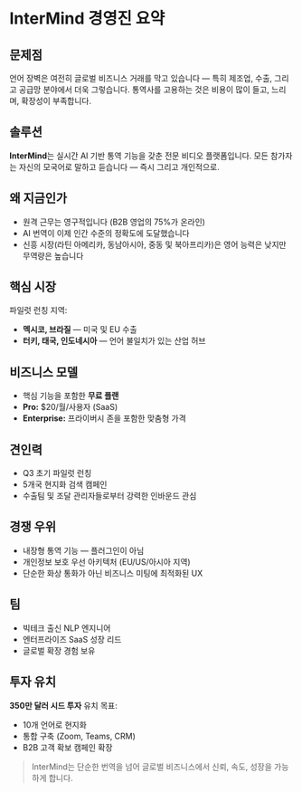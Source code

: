# InterMind 경영진 요약

## 문제점

언어 장벽은 여전히 글로벌 비즈니스 거래를 막고 있습니다 — 특히 제조업, 수출, 그리고 공급망 분야에서 더욱 그렇습니다. 통역사를 고용하는 것은 비용이 많이 들고, 느리며, 확장성이 부족합니다.

## 솔루션

**InterMind**는 실시간 AI 기반 통역 기능을 갖춘 전문 비디오 플랫폼입니다. 모든 참가자는 자신의 모국어로 말하고 듣습니다 — 즉시 그리고 개인적으로.

## 왜 지금인가

- 원격 근무는 영구적입니다 (B2B 영업의 75%가 온라인)
- AI 번역이 이제 인간 수준의 정확도에 도달했습니다
- 신흥 시장(라틴 아메리카, 동남아시아, 중동 및 북아프리카)은 영어 능력은 낮지만 무역량은 높습니다

## 핵심 시장

파일럿 런칭 지역:

- **멕시코, 브라질** — 미국 및 EU 수출
- **터키, 태국, 인도네시아** — 언어 불일치가 있는 산업 허브

## 비즈니스 모델

- 핵심 기능을 포함한 **무료 플랜**
- **Pro:** \$20/월/사용자 (SaaS)
- **Enterprise:** 프라이버시 존을 포함한 맞춤형 가격

## 견인력

- Q3 초기 파일럿 런칭
- 5개국 현지화 검색 캠페인
- 수출팀 및 조달 관리자들로부터 강력한 인바운드 관심

## 경쟁 우위

- 내장형 통역 기능 — 플러그인이 아님
- 개인정보 보호 우선 아키텍처 (EU/US/아시아 지역)
- 단순한 화상 통화가 아닌 비즈니스 미팅에 최적화된 UX

## 팀

- 빅테크 출신 NLP 엔지니어
- 엔터프라이즈 SaaS 성장 리드
- 글로벌 확장 경험 보유

## 투자 유치

**350만 달러 시드 투자** 유치 목표:

- 10개 언어로 현지화
- 통합 구축 (Zoom, Teams, CRM)
- B2B 고객 확보 캠페인 확장

> InterMind는 단순한 번역을 넘어 글로벌 비즈니스에서 신뢰, 속도, 성장을 가능하게 합니다.
